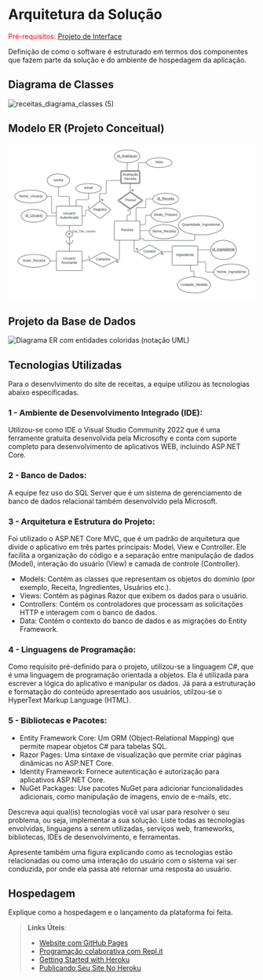 # Arquitetura da Solução

<span style="color:red">Pré-requisitos: <a href="3-Projeto de Interface.md"> Projeto de Interface</a></span>

Definição de como o software é estruturado em termos dos componentes que fazem parte da solução e do ambiente de hospedagem da aplicação.

## Diagrama de Classes

![receitas_diagrama_classes (5)](https://github.com/ICEI-PUC-Minas-PMV-ADS/pmv-ads-2024-1-e2-proj-int-t1-site_de_receitas/assets/98063900/7f6f6f4f-dcb0-4b3e-a8ba-1f1688bb59ea)



## Modelo ER (Projeto Conceitual)

![MER](img/MER.png)

## Projeto da Base de Dados

![Diagrama ER com entidades coloridas (notação UML)](https://github.com/ICEI-PUC-Minas-PMV-ADS/pmv-ads-2024-1-e2-proj-int-t1-site_de_receitas/assets/133724013/aad713f1-6742-4e5b-bd47-651392b957bf)


## Tecnologias Utilizadas

Para o desenvlvimento do site de receitas, a equipe utilizou as tecnologias abaixo especificadas.

### 1 - Ambiente de Desenvolvimento Integrado (IDE):

Utilizou-se como IDE o Visual Studio Community 2022 que é uma ferramente gratuita desenvolvida pela Microsofty e conta com suporte completo para desenvolvimento de aplicativos WEB, incluindo ASP.NET Core.

### 2 - Banco de Dados:

A equipe fez uso do SQL Server que é um sistema de gerenciamento de banco de dados relacional também desenvolvido pela Microsoft.

### 3 - Arquitetura e Estrutura do Projeto:

Foi utilizado o ASP.NET Core MVC, que é um padrão de arquitetura que divide o aplicativo em três partes principais: Model, View e Controller. Ele facilita a organização do código e a separação entre manipulação de dados (Model), interação do usuário (View) e camada de controle (Controller).

* Models: Contém as classes que representam os objetos do domínio (por exemplo, Receita, Ingredientes, Usuários etc.).
* Views: Contém as páginas Razor que exibem os dados para o usuário.
* Controllers: Contém os controladores que processam as solicitações HTTP e interagem com o banco de dados.
* Data: Contém o contexto do banco de dados e as migrações do Entity Framework.




### 4 - Linguagens de Programação:

Como requisito pré-definido para o projeto, utilizou-se a linguagem C#, que é uma linguagem de programação orientada a objetos. Ela é utilizada para escrever a lógica do aplicativo e manipular os dados. Já para a estruturação e formatação do conteúdo apresentado aos usuários, utilzou-se o HyperText Markup Language (HTML).

### 5 - Bibliotecas e Pacotes:

* Entity Framework Core: Um ORM (Object-Relational Mapping) que permite mapear objetos C# para tabelas SQL.
* Razor Pages: Uma sintaxe de visualização que permite criar páginas dinâmicas no ASP.NET Core.
* Identity Framework: Fornece autenticação e autorização para aplicativos ASP.NET Core.
* NuGet Packages: Use pacotes NuGet para adicionar funcionalidades adicionais, como manipulação de imagens, envio de e-mails, etc.




Descreva aqui qual(is) tecnologias você vai usar para resolver o seu problema, ou seja, implementar a sua solução. Liste todas as tecnologias envolvidas, linguagens a serem utilizadas, serviços web, frameworks, bibliotecas, IDEs de desenvolvimento, e ferramentas.

Apresente também uma figura explicando como as tecnologias estão relacionadas ou como uma interação do usuário com o sistema vai ser conduzida, por onde ela passa até retornar uma resposta ao usuário.

## Hospedagem

Explique como a hospedagem e o lançamento da plataforma foi feita.

> **Links Úteis**:
>
> - [Website com GitHub Pages](https://pages.github.com/)
> - [Programação colaborativa com Repl.it](https://repl.it/)
> - [Getting Started with Heroku](https://devcenter.heroku.com/start)
> - [Publicando Seu Site No Heroku](http://pythonclub.com.br/publicando-seu-hello-world-no-heroku.html)
